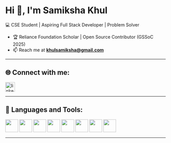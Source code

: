 # Hi 👋, I'm Samiksha Khul  
💻 CSE Student | Aspiring Full Stack Developer | Problem Solver  

- 🏆 Reliance Foundation Scholar | Open Source Contributor (GSSoC 2025)  
- 📫 Reach me at **khulsamiksha@gmail.com**  

---

## 🌐 Connect with me:
<p align="left">
<a href="https://linkedin.com/in/YOUR-LINKEDIN" target="blank">
  <img align="center" src="www.linkedin.com/in/samiksha-khul-65445832a" alt="linkedin" height="30" width="30" />
</a>
</p>

---

## 🚀 Languages and Tools:
<p align="left">
<img src="https://cdn.jsdelivr.net/gh/devicons/devicon/icons/html5/html5-original.svg" height="40"/>
<img src="https://cdn.jsdelivr.net/gh/devicons/devicon/icons/css3/css3-original.svg" height="40"/>
<img src="https://cdn.jsdelivr.net/gh/devicons/devicon/icons/javascript/javascript-original.svg" height="40"/>
<img src="https://cdn.jsdelivr.net/gh/devicons/devicon/icons/c/c-original.svg" height="40"/>
<img src="https://cdn.jsdelivr.net/gh/devicons/devicon/icons/cplusplus/cplusplus-original.svg" height="40"/>
<img src="https://cdn.jsdelivr.net/gh/devicons/devicon/icons/python/python-original.svg" height="40"/>
<img src="https://cdn.jsdelivr.net/gh/devicons/devicon/icons/vscode/vscode-original.svg" height="40"/>
<img src="https://cdn.jsdelivr.net/gh/devicons/devicon/icons/git/git-original.svg" height="40"/>
</p>

---

